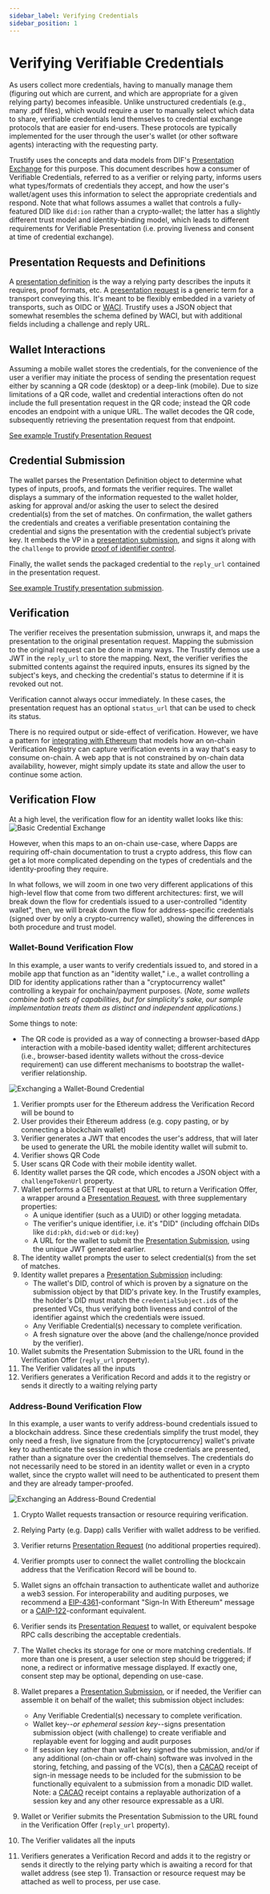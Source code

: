 ```yaml
---
sidebar_label: Verifying Credentials
sidebar_position: 1
---
```


# Verifying Verifiable Credentials

As users collect more credentials, having to manually manage them (figuring out which are current, and which are appropriate for a given relying party) becomes infeasible. Unlike unstructured credentials (e.g., many .pdf files), which would require a user to manually select which data to share, verifiable credentials lend themselves to credential exchange protocols that are easier for end-users. These protocols are typically implemented for the user through the user's wallet (or other software agents) interacting with the requesting party.

Trustify uses the concepts and data models from DIF's [Presentation Exchange](https://identity.foundation/presentation-exchange) for this purpose. This document describes how a consumer of Verifiable Credentials, referred to as a verifier or relying party, informs users what types/formats of credentials they accept, and how the user's wallet/agent uses this information to select the appropriate credentials and respond.  Note that what follows assumes a wallet that controls a fully-featured DID like `did:ion` rather than a crypto-wallet; the latter has a slightly different trust model and identity-binding model, which leads to different requirements for Verifiable Presentation (i.e. proving liveness and consent at time of credential exchange).

## Presentation Requests and Definitions

A [presentation definition](https://identity.foundation/presentation-exchange/#presentation-definition) is the way a relying party describes the inputs it requires, proof formats, etc. A [presentation request](https://identity.foundation/presentation-exchange/#presentation-request) is a generic term for a transport conveying this. It's meant to be flexibly embedded in a variety of transports, such as OIDC or [WACI](https://identity.foundation/waci-presentation-exchange/). Trustify uses a JSON object that somewhat resembles the schema defined by WACI, but with additional fields including a challenge and reply URL.

## Wallet Interactions

Assuming a mobile wallet stores the credentials, for the convenience of the user a verifier may initiate the process of sending the presentation request either by scanning a QR code (desktop) or a deep-link (mobile). Due to size limitations of a QR code, wallet and credential interactions often do not include the full presentation request in the QR code; instead the QR code encodes an endpoint with a unique URL. The wallet decodes the QR code, subsequently retrieving the presentation request from that endpoint.

[See example Trustify Presentation Request](/trustify/appendix/messages#presentation-request)

## Credential Submission

The wallet parses the Presentation Definition object to determine what types of inputs, proofs, and formats the verifier requires. The wallet displays a summary of the information requested to the wallet holder, asking for approval and/or asking the user to select the desired credential(s) from the set of matches. On confirmation, the wallet gathers the credentials and creates a verifiable presentation containing the credential and signs the presentation with the credential subject’s private key. It embeds the VP in a [presentation submission](https://identity.foundation/presentation-exchange/#presentation-submission), and signs it along with the `challenge` to provide [proof of identifier control](https://identity.foundation/presentation-exchange/#proof-of-identifier-control).

Finally, the wallet sends the packaged credential to the `reply_url` contained in the presentation request.

[See example Trustify presentation submission](/trustify/appendix/messages#presentation-submission).

## Verification

The verifier receives the presentation submission, unwraps it, and maps the presentation to the original presentation request. Mapping the submission to the original request can be done in many ways. The Trustify demos use a JWT in the `reply_url` to store the mapping. Next, the verifier verifies the submitted contents against the required inputs, ensures its signed by the subject's keys, and checking the credential's status to determine if it is revoked out not.

Verification cannot always occur immediately. In these cases, the presentation request has an optional `status_url` that can be used to check its status.

There is no required output or side-effect of verification. However, we have a pattern for [integrating with Ethereum](/trustify/patterns/smart-contract-trustify) that models how an on-chain Verification Registry can capture verification events in a way that's easy to consume on-chain. A web app that is not constrained by on-chain data availability, however, might simply update its state and allow the user to continue some action.

## Verification Flow

At a high level, the verification flow for an identity wallet looks like this:
![Basic Credential Exchange](/img/docs/sequence_exchange.png "Basic Credential Exchange")

However, when this maps to an on-chain use-case, where Dapps are requiring off-chain documentation to trust a crypto address, this flow can get a lot more complicated depending on the types of credentials and the identity-proofing they require.

In what follows, we will zoom in one two very different applications of this high-level flow that come from two different architectures: first, we will break down the flow for credentials issued to a user-controlled "identity wallet", then, we will break down the flow for address-specific credentials (signed over by only a crypto-currency wallet), showing the differences in both procedure and trust model.

### Wallet-Bound Verification Flow

In this example, a user wants to verify credentials issued to, and stored in a mobile app that function as an "identity wallet," i.e., a wallet controlling a DID for identity applications rather than a "cryptocurrency wallet" controlling a keypair for onchain/payment purposes. (*Note, some wallets combine both sets of capabilities, but for simplicity's sake, our sample implementation treats them as distinct and independent applications.*)

Some things to note:
* The QR code is provided as a way of connecting a browser-based dApp interaction with a mobile-based identity wallet; different architectures (i.e., browser-based identity wallets without the cross-device requirement) can use different mechanisms to bootstrap the wallet-verifier relationship.

![Exchanging a Wallet-Bound Credential](/img/docs/sequence_exchange_1.png "Exchanging a Wallet-Bound Credential")

1. Verifier prompts user for the Ethereum address the Verification Record will be bound to
1. User provides their Ethereum address (e.g. copy pasting, or by connecting a blockchain wallet)
1. Verifier generates a JWT that encodes the user's address, that will later be used to generate the URL the mobile identity wallet will submit to.
1. Verifier shows QR Code
1. User scans QR Code with their mobile identity wallet.
1. Identity wallet parses the QR code, which encodes a JSON object with a `challengeTokenUrl` property.
1. Wallet performs a GET request at that URL to return a Verification Offer, a wrapper around a [Presentation Request][], with three supplementary properties:
   - A unique identifier (such as a UUID) or other logging metadata.
   - The verifier's unique identifier, i.e. it's "DID" (including offchain DIDs like `did:pkh`, `did:web` or `did:key`)
   - A URL for the wallet to submit the [Presentation Submission][], using the unique JWT generated earlier.
2. The identity wallet prompts the user to select credential(s) from the set of matches.
3. Identity wallet prepares a [Presentation Submission][] including:
   - The wallet's DID, control of which is proven by a signature on the submission object by that DID's private key. In the Trustify examples, the holder's DID must match the `credentialSubject.id`s of the presented VCs, thus verifying both liveness and control of the identifier against which the credentials were issued.
   - Any Verifiable Credential(s) necessary to complete verification.
   - A fresh signature over the above (and the challenge/nonce provided by the verifier).
4. Wallet submits the Presentation Submission to the URL found in the Verification Offer (`reply_url` property).
5. The Verifier validates all the inputs
6. Verifiers generates a Verification Record and adds it to the registry or sends it directly to a waiting relying party

### Address-Bound Verification Flow

In this example, a user wants to verify address-bound credentials issued to a blockchain address. Since these credentials simplify the trust model, they only need a fresh, live signature from the [cryptocurrency] wallet's private key to authenticate the session in which those credentials are presented, rather than a signature over the credential themselves.  The credentials do not necessarily need to be stored in an identity wallet or even in a crypto wallet, since the crypto wallet will need to be authenticated to present them and they are already tamper-proofed. 

![Exchanging an Address-Bound Credential](/img/docs/sequence_exchange_2.png "Exchanging an Address-Bound Credential")

1. Crypto Wallet requests transaction or resource requiring verification.
2. Relying Party (e.g. Dapp) calls Verifier with wallet address to be verified.
3. Verifier returns [Presentation Request][] (no additional properties required).

5. Verifier prompts user to connect the wallet controlling the blockcain address that the Verification Record will be bound to.
6. Wallet signs an offchain transaction to authenticate wallet and authorize a web3 session. For interoperability and auditing purposes, we recommend a [EIP-4361][]-conformant "Sign-In With Ethereum" message or a [CAIP-122][]-conformant equivalent.
7. Verifier sends its [Presentation Request][] to wallet, or equivalent bespoke RPC calls describing the acceptable credentials.
8. The Wallet checks its storage for one or more matching credentials.  If more than one is present, a user selection step should be triggered; if none, a redirect or informative message displayed.  If exactly one, consent step may be optional, depending on use-case.
9. Wallet prepares a [Presentation Submission][], or if needed, the Verifier can assemble it on behalf of the wallet; this submission object includes:
   - Any Verifiable Credential(s) necessary to complete verification.
   - Wallet key--*or ephemeral session key*--signs presentation submission object (with challenge) to create verifiable and replayable event for logging and audit purposes
   - If session key rather than wallet key signed the submission, and/or if any additional (on-chain or off-chain) software was involved in the storing, fetching, and passing of the VC(s), then a [CACAO][] receipt of sign-in message needs to be included for the submission to be functionally equivalent to a submission from a monadic DID wallet. Note: a [CACAO][] receipt contains a replayable authorization of a session key and any other resource expressable as a URI.
10. Wallet or Verifier submits the Presentation Submission to the URL found in the Verification Offer (`reply_url` property).
11. The Verifier validates all the inputs
12. Verifiers generates a Verification Record and adds it to the registry or sends it directly to the relying party which is awaiting a record for that wallet address (see step 1). Transaction or resource request may be attached as well to process, per use case.

[Presentation Request]: https://identity.foundation/presentation-exchange/#presentation-request
[Presentation Submission]: https://identity.foundation/presentation-exchange/#presentation-submission
[EIP-4361]: https://eips.ethereum.org/EIPS/eip-4361#example-message
[CACAO]: https://github.com/ChainAgnostic/CAIPs/blob/c8d8ee203625ea622bd15c42b2493116712dfaf3/CAIPs/caip-74.md
[CAIP-122]: https://github.com/ChainAgnostic/CAIPs/blob/master/CAIPs/caip-122.md